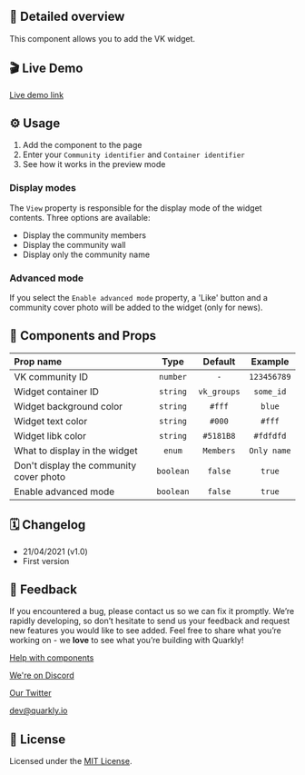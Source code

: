 ## 📖 Detailed overview

This component allows you to add the VK widget.

## 🎬 Live Demo

[Live demo link](https://quarkly-catalog.netlify.app/vkpages/)

## ⚙️ Usage

1.  Add the component to the page
2.  Enter your `Community identifier` and `Container identifier`
3.  See how it works in the preview mode

### Display modes

The `View` property is responsible for the display mode of the widget contents. Three options are available:

-   Display the community members
-   Display the community wall
-   Display only the community name

### Advanced mode

If you select the `Enable advanced mode` property, a 'Like' button and a community cover photo will be added to the widget (only for news).

## 🧩 Components and Props

| Prop name                               |   Type    |   Default   |   Example   |
| :-------------------------------------- | :-------: | :---------: | :---------: |
| VK community ID                         | `number`  |     `-`     | `123456789` |
| Widget container ID                     | `string`  | `vk_groups` |  `some_id`  |
| Widget background color                 | `string`  |   `#fff`    |   `blue`    |
| Widget text color                       | `string`  |   `#000`    |   `#fff`    |
| Widget libk color                       | `string`  |  `#5181B8`  |  `#fdfdfd`  |
| What to display in the widget           |  `enum`   |  `Members`  | `Only name` |
| Don't display the community cover photo | `boolean` |   `false`   |   `true`    |
| Enable advanced mode                    | `boolean` |   `false`   |   `true`    |

## 🗓 Changelog

-   21/04/2021 (v1.0)
-   First version

## 📮 Feedback

If you encountered a bug, please contact us so we can fix it promptly. We’re rapidly developing, so don’t hesitate to send us your feedback and request new features you would like to see added. Feel free to share what you’re working on - we **love** to see what you’re building with Quarkly!

[Help with components](https://community.quarkly.io/c/requests/11)

[We're on Discord](https://discord.gg/f9KhSMGX)

[Our Twitter](https://twitter.com/quarklyapp)

[dev@quarkly.io](mailto:dev@quarkly.io)

## 📝 License

Licensed under the [MIT License](./LICENSE).
